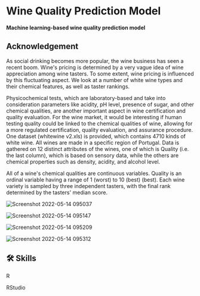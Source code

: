 
# Wine Quality Prediction Model

**Machine learning-based wine quality prediction model**




## Acknowledgement

As social drinking becomes more popular, the wine business has seen a recent boom. Wine's pricing is determined by a very vague idea of wine appreciation among wine tasters. To some extent, wine pricing is influenced by this fluctuating aspect. We look at a number of white wine types and their chemical features, as well as taster rankings.

Physicochemical tests, which are laboratory-based and take into consideration parameters like acidity, pH level, presence of sugar, and other chemical qualities, are another important aspect in wine certification and quality evaluation. For the wine market, it would be interesting if human testing quality could be linked to the chemical qualities of wine, allowing for a more regulated certification, quality evaluation, and assurance procedure. One dataset (whitewine v2.xls) is provided, which contains 4710 kinds of white wine. All wines are made in a specific region of Portugal. Data is gathered on 12 distinct attributes of the wines, one of which is Quality (i.e. the last column), which is based on sensory data, while the others are chemical properties such as density, acidity, and alcohol level.

All of a wine's chemical qualities are continuous variables. Quality is an ordinal variable having a range of 1 (worst) to 10 (best) (best). Each wine variety is sampled by three independent tasters, with the final rank determined by the tasters' median score.

![Screenshot 2022-05-14 095037](https://user-images.githubusercontent.com/99184773/168410557-f56fa7c9-1187-457b-9a8e-5dc2b287f49d.png)

![Screenshot 2022-05-14 095147](https://user-images.githubusercontent.com/99184773/168410561-fecf89ae-3f6f-4614-8b7e-92bb0539d1cd.png)

![Screenshot 2022-05-14 095209](https://user-images.githubusercontent.com/99184773/168410566-f434253e-51e8-41c8-822c-f5d1f89b55c5.png)

![Screenshot 2022-05-14 095312](https://user-images.githubusercontent.com/99184773/168410568-34dcfe5f-d24b-47e9-a763-0883d41e8840.png)
## 🛠 Skills
R

RStudio

